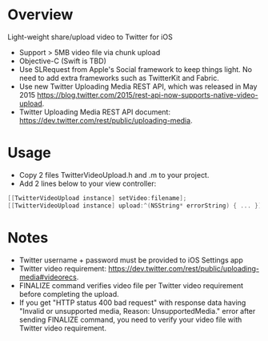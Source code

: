 # Overview
Light-weight share/upload video to Twitter for iOS

- Support > 5MB video file via chunk upload
- Objective-C (Swift is TBD)
- Use SLRequest from Apple's Social framework to keep things light. No need to add extra frameworks such as TwitterKit and Fabric.
- Use new Twitter Uploading Media REST API, which was released in May 2015 https://blog.twitter.com/2015/rest-api-now-supports-native-video-upload.
- Twitter Uploading Media REST API document: https://dev.twitter.com/rest/public/uploading-media.

# Usage
- Copy 2 files TwitterVideoUpload.h and .m to your project.
- Add 2 lines below to your view controller:

```Objective-C
[[TwitterVideoUpload instance] setVideo:filename];
[[TwitterVideoUpload instance] upload:^(NSString* errorString) { ... }];
```

# Notes
- Twitter username + password must be provided to iOS Settings app
- Twitter video requirement: https://dev.twitter.com/rest/public/uploading-media#videorecs.
- FINALIZE command verifies video file per Twitter video requirement before completing the upload.
- If you get "HTTP status 400 bad request" with response data having "Invalid or unsupported media, Reason: UnsupportedMedia." error after sending FINALIZE command, you need to verify your video file with Twitter video requirement.
